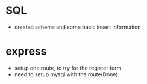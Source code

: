 # SQL
- created schema and some basic insert information


# express
- setup one route, to try for the register form. 
- need to setup mysql with the route(Done)

